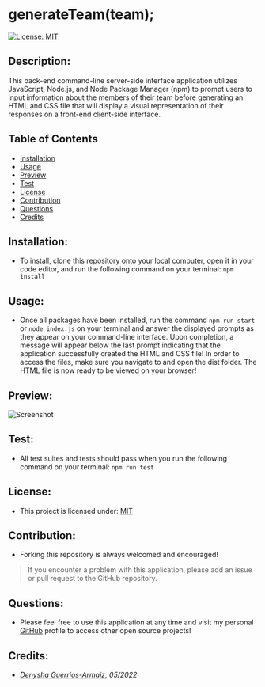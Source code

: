 # generateTeam(team);

[![License: MIT](https://img.shields.io/badge/License-MIT-yellow.svg)](https://opensource.org/licenses/MIT)

## Description:
This back-end command-line server-side interface application utilizes JavaScript, Node.js, and Node Package Manager (npm) to prompt users to input information about the members of their team before generating an HTML and CSS file that will display a visual representation of their responses on a front-end client-side interface.

## Table of Contents
  - [Installation](#installation)
  - [Usage](#usage)
  - [Preview](#preview)
  - [Test](#test)
  - [License](#license)
  - [Contribution](#contribution)
  - [Questions](#questions)
  - [Credits](#credits)

## Installation:
- To install, clone this repository onto your local computer, open it in your code editor, and run the following command on your terminal:
```npm install```

## Usage:
- Once all packages have been installed, run the command ```npm run start``` or ```node index.js``` on your terminal and answer the displayed prompts as they appear on your command-line interface. Upon completion, a message will appear below the last prompt indicating that the application successfully created the HTML and CSS file! In order to access the files, make sure you navigate to and open the dist folder. The HTML file is now ready to be viewed on your browser!

## Preview:
![Screenshot](./images/sample-team-preview.png)

## Test:
- All test suites and tests should pass when you run the following command on your terminal:
```npm run test```

## License:
- This project is licensed under: [MIT](https://opensource.org/licenses/MIT)

## Contribution:
- Forking this repository is always welcomed and encouraged!

> If you encounter a problem with this application, please add an issue or pull request to the GitHub repository. 

## Questions:
- Please feel free to use this application at any time and visit my personal [GitHub](https://github.com/denysha-abigail) profile to access other open source projects! 

## Credits:
- *[Denysha Guerrios-Armaiz](https://github.com/denysha-abigail), 05/2022*




